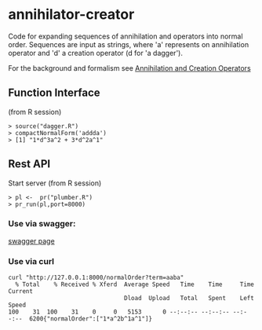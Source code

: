 # annihilator-creator

Code for expanding sequences of annihilation and operators into normal order. Sequences are input as strings, where
'a' represents on annihilation operator and 'd' a creation operator (d for 'a dagger').

For the background and formalism see [Annihilation and Creation Operators](https://en.wikipedia.org/wiki/Creation_and_annihilation_operators)

## Function Interface
(from R session)
```
> source("dagger.R")
> compactNormalForm('addda')
> [1] "1*d^3a^2 + 3*d^2a^1"
```

## Rest API
Start server
(from R session)
```
> pl <-  pr("plumber.R")
> pr_run(pl,port=8000)
```
### Use via swagger:
[swagger page](http://127.0.0.1:8000/__docs__/)

### Use via curl
```
curl "http://127.0.0.1:8000/normalOrder?term=aaba"
  % Total    % Received % Xferd  Average Speed   Time    Time     Time  Current
                                 Dload  Upload   Total   Spent    Left  Speed
100    31  100    31    0     0   5153      0 --:--:-- --:--:-- --:--:--  6200{"normalOrder":["1*a^2b^1a^1"]}
```
